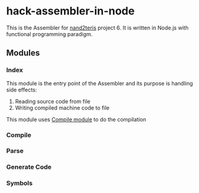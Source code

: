# hack-assembler-in-node

This is the Assembler for [nand2teris](https://www.nand2tetris.org/project06) project 6. It is written in Node.js with functional programming paradigm.


## Modules

### Index
This module is the entry point of the Assembler and its purpose is handling side effects:
1. Reading source code from file
2. Writing compiled machine code to file

This module uses [Compile module](#compile) to do the compilation

### Compile

### Parse


### Generate Code


### Symbols